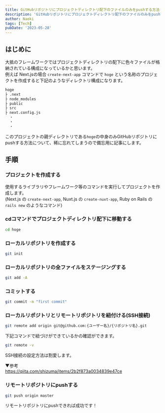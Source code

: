 ```yaml
---
title: GitHubリポジトリにプロジェクトディレクトリ配下のファイルのみをpushする方法
description: 'GitHubリポジトリにプロジェクトディレクトリ配下のファイルのみをpushする方法をご紹介します。'
author: Naoki
tags: [Tech]
pubDate: '2023-05-28'
---
```


## はじめに

大抵のフレームワークではプロジェクトディレクトリの配下に色々ファイルが格納されている構成になっているかと思います。  
例えば Next.jsの場合 `create-next-app` コマンドで `hoge` という名称のプロジェクトを作成すると下記のようなディレクトリ構成になります。

```bash
hoge
├ .next
├ node_modules
├ public
├ src
├ next.config.js 
  ・
  ・
  ・
```

このプロジェクトの親ディレクトリである`hoge`の中身のみGitHubリポジトリにpushする方法について、稀に忘れてしまうので備忘用に記事にします。


## 手順

### プロジェクトを作成する

使用するライブラリやフレームワーク等のコマンドを実行してプロジェクトを作成します。  
(Next.js の `create-next-app`, Nuxt.js の `create-nuxt-app`, Ruby on Rails の `rails new` のようなコマンド)

### cdコマンドでプロジェクトディレクトリ配下に移動する

```bash
cd hoge
```

### ローカルリポジトリを作成する

```bash
git init
```

### ローカルリポジトリの全ファイルをステージングする

```bash
git add -A
```

### コミットする

```bash
git commit -m "first commit"
```

### ローカルリポジトリとリモートリポジトリを紐付ける(SSH接続)

```bash
git remote add origin git@github.com:{ユーザー名}/{リポジトリ名}.git
```

下記コマンドで紐づけができているかの確認ができます。

```bash
git remote -v 
```

SSH接続の設定方法は割愛します。 

▼参考  
https://qiita.com/shizuma/items/2b2f873a0034839e47ce

### リモートリポジトリにpushする

```bash
git push origin master
```

リモートリポジトリにpushできれば成功です！
